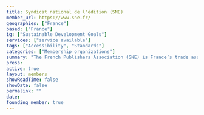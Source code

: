 ```yaml
---
title: Syndicat national de l'édition (SNE)
member_url: https://www.sne.fr/
geographies: ["France"]
based: ["France"]
ig: ["Sustainable Development Goals"] 
services: ["service available"] 
tags: ["Accessibility", "Standards"]
categories: ["Membership organizations"]
summary: "The French Publishers Association (SNE) is France’s trade association of book publishers. It represents approximately 720 member companies whose combined business endeavors account for the bulk of French publishing."
press:
active: true
layout: members
showReadTime: false
showDate: false
permalink: ""
date: 
founding_member: true
---
```

